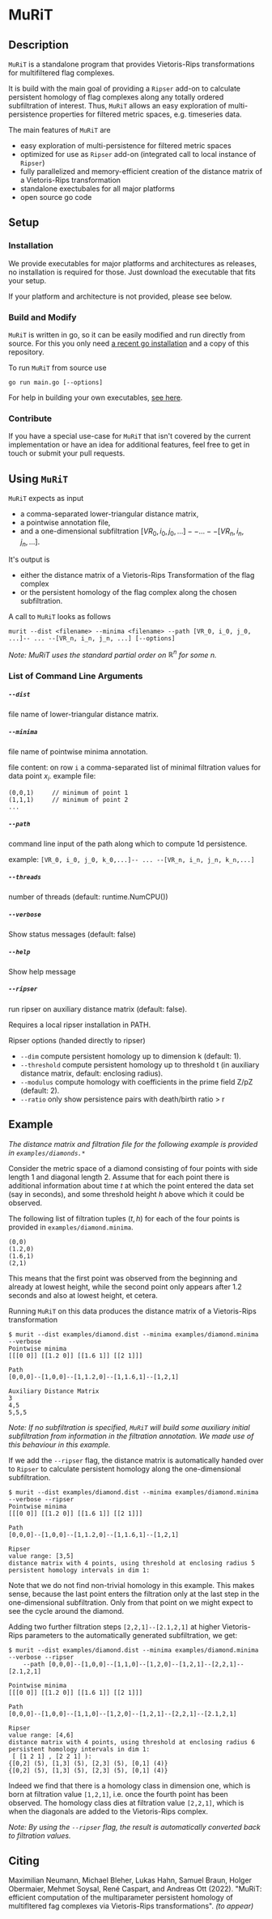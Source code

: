 # MuRiT

## Description
`MuRiT` is a standalone program that provides Vietoris-Rips transformations for multifiltered flag complexes.

It is build with the main goal of providing a `Ripser` add-on to calculate persistent homology of flag complexes along any totally ordered subfiltration of interest.
Thus, `MuRiT` allows an easy exploration of multi-persistence properties for filtered metric spaces, e.g. timeseries data.


The main features of `MuRiT` are

- easy exploration of multi-persistence for filtered metric spaces
- optimized for use as `Ripser` add-on (integrated call to local instance of `Ripser`)
- fully parallelized and memory-efficient creation of the distance matrix of a Vietoris-Rips transformation
- standalone exectubales for all major platforms
- open source go code


## Setup
### Installation
We provide executables for major platforms and architectures as releases, no installation is required for those.
Just download the executable that fits your setup.

If your platform and architecture is not provided, please see below.

### Build and Modify
`MuRiT` is written in go, so it can be easily modified and run directly from source.
For this you only need [a recent go installation](https://go.dev/) and a copy of this repository.

To run `MuRiT` from source use
```
go run main.go [--options]
```

For help in building your own executables, [see here](https://go.dev/doc/tutorial/compile-install).

### Contribute
If you have a special use-case for `MuRiT` that isn't covered by the current implementation or have an idea for additional features, feel free to get in touch or submit your pull requests.


## Using `MuRiT`
`MuRiT` expects as input

- a comma-separated lower-triangular distance matrix,
- a pointwise annotation file,
- and a one-dimensional subfiltration $[VR_0, i_0, j_0, ...]-- ... --[VR_n, i_n, j_n, ...]$.

It's output is

- either the distance matrix of a Vietoris-Rips Transformation of the flag complex
- or the persistent homology of the flag complex along the chosen subfiltration.

A call to `MuRiT` looks as follows

```
murit --dist <filename> --minima <filename> --path [VR_0, i_0, j_0, ...]-- ... --[VR_n, i_n, j_n, ...] [--options]
```

*Note: MuRiT uses the standard partial order on $\mathbb{R}^n$ for some $n$.*

### List of Command Line Arguments

##### `--dist`

file name of lower-triangular distance matrix.


##### `--minima`

file name of pointwise minima annotation.

  file content: on row `i` a comma-separated list of minimal filtration values for data point $x_i$.
  example file:


    (0,0,1)     // minimum of point 1
    (1,1,1)     // minimum of point 2
    ...

##### `--path`

  command line input of the path along which to compute 1d persistence.

  example:
    `[VR_0, i_0, j_0, k_0,...]-- ... --[VR_n, i_n, j_n, k_n,...]`

##### `--threads`
number of threads (default: runtime.NumCPU())
##### `--verbose`
Show status messages (default: false)
##### `--help`
Show help message
##### `--ripser`
run ripser on auxiliary distance matrix (default: false).

Requires a local ripser installation in PATH.

Ripser options (handed directly to ripser)
- `--dim` compute persistent homology up to dimension k (default: 1).
- `--threshold` compute persistent homology up to threshold t (in auxiliary distance matrix, default: enclosing radius).
- `--modulus` compute homology with coefficients in the prime field Z/pZ (default: 2).
- `--ratio` only show persistence pairs with death/birth ratio > r


## Example

_The distance matrix and filtration file for the following example is provided in `examples/diamonds.*`_

Consider the metric space of a diamond consisting of four points with side length $1$ and diagonal length $2$.
Assume that for each point there is additional information about time $t$ at which the point entered the data set (say in seconds), and some threshold height $h$ above which it could be observed.

The following list of filtration tuples $(t, h)$ for each of the four points is provided in `examples/diamond.minima`.
```
(0,0)
(1.2,0)
(1.6,1)
(2,1)

```
This means that the first point was observed from the beginning and already at lowest height, while the second point only appears after 1.2 seconds and also at lowest height, et cetera.

Running `MuRiT` on this data produces the distance matrix of a Vietoris-Rips transformation
```
$ murit --dist examples/diamond.dist --minima examples/diamond.minima --verbose
Pointwise minima
[[[0 0]] [[1.2 0]] [[1.6 1]] [[2 1]]]

Path
[0,0,0]--[1,0,0]--[1,1.2,0]--[1,1.6,1]--[1,2,1]

Auxiliary Distance Matrix
3
4,5
5,5,5
```
_Note: If no subfiltration is specified, `MuRiT` will build some auxiliary initial subfiltration from information in the filtration annotation. We made use of this behaviour in this example._

If we add the `--ripser` flag, the distance matrix is automatically handed over to `Ripser` to calculate persistent homology along the one-dimensional subfiltration.
```
$ murit --dist examples/diamond.dist --minima examples/diamond.minima --verbose --ripser
Pointwise minima
[[[0 0]] [[1.2 0]] [[1.6 1]] [[2 1]]]

Path
[0,0,0]--[1,0,0]--[1,1.2,0]--[1,1.6,1]--[1,2,1]

Ripser
value range: [3,5]
distance matrix with 4 points, using threshold at enclosing radius 5
persistent homology intervals in dim 1:
```
Note that we do not find non-trivial homology in this example.
This makes sense, because the last point enters the filtration only at the last step in the one-dimensional subfiltration.
Only from that point on we might expect to see the cycle around the diamond.

Adding two further filtration steps `[2,2,1]--[2.1,2,1]` at higher Vietoris-Rips parameters to the automatically generated subfiltration, we get:
```
$ murit --dist examples/diamond.dist --minima examples/diamond.minima --verbose --ripser
    --path [0,0,0]--[1,0,0]--[1,1,0]--[1,2,0]--[1,2,1]--[2,2,1]--[2.1,2,1]

Pointwise minima
[[[0 0]] [[1.2 0]] [[1.6 1]] [[2 1]]]

Path
[0,0,0]--[1,0,0]--[1,1,0]--[1,2,0]--[1,2,1]--[2,2,1]--[2.1,2,1]

Ripser
value range: [4,6]
distance matrix with 4 points, using threshold at enclosing radius 6
persistent homology intervals in dim 1:
 [ [1 2 1] , [2 2 1] ):
{[0,2] (5), [1,3] (5), [2,3] (5), [0,1] (4)}
{[0,2] (5), [1,3] (5), [2,3] (5), [0,1] (4)}
```
Indeed we find that there is a homology class in dimension one, which is born at filtration value `[1,2,1]`, i.e. once the fourth point has been observed.
The homology class dies at filtration value `[2,2,1]`, which is when the diagonals are added to the Vietoris-Rips complex.


_Note: By using the `--ripser` flag, the result is automatically converted back to filtration values._


## Citing

Maximilian Neumann, Michael Bleher, Lukas Hahn, Samuel Braun,
Holger Obermaier, Mehmet Soysal, René Caspart, and Andreas Ott (2022).
"MuRiT: efficient computation of the multiparameter
persistent homology of multifltered fag complexes via
Vietoris-Rips transformations". *(to appear)*
